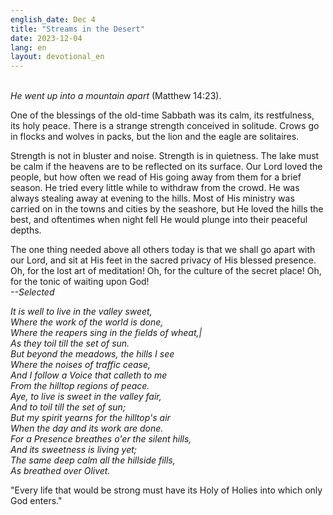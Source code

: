 ```yaml
---
english_date: Dec 4
title: "Streams in the Desert"
date: 2023-12-04
lang: en
layout: devotional_en
---
```





<p><br/> <em>He went up into a mountain apart</em> (Matthew 14:23).

</p>

<p>One of the blessings of the old-time Sabbath was its calm, its restfulness, its holy peace. There is a strange strength conceived in solitude. Crows go in flocks and wolves in packs, but the lion and the eagle are solitaires.

</p>

<p>Strength is not in bluster and noise. Strength is in quietness. The lake must be calm if the heavens are to be reflected on its surface. Our Lord loved the people, but how often we read of His going away from them for a brief season. He tried every little while to withdraw from the crowd. He was always stealing away at evening to the hills. Most of His ministry was carried on in the towns and cities by the seashore, but He loved the hills the best, and oftentimes when night fell He would plunge into their peaceful depths.

</p>

<p>The one thing needed above all others today is that we shall go apart with our Lord, and sit at His feet in the sacred privacy of His blessed presence. Oh, for the lost art of meditation! Oh, for the culture of the secret place! Oh, for the tonic of waiting upon God!<br/> <em>--Selected</em>

</p>

<p><em>It is well to live in the valley sweet,<br/> Where the work of the world is done,<br/> Where the reapers sing in the fields of wheat,|<br/> As they toil till the set of sun.<br/> But beyond the meadows, the hills I see<br/> Where the noises of traffic cease,<br/> And I follow a Voice that calleth to me<br/> From the hilltop regions of peace.<br/> Aye, to live is sweet in the valley fair,<br/> And to toil till the set of sun;<br/> But my spirit yearns for the hilltop's air<br/> When the day and its work are done.<br/> For a Presence breathes o'er the silent hills,<br/> And its sweetness is living yet;<br/> The same deep calm all the hillside fills,<br/> As breathed over Olivet.</em>

</p>

<p>"Every life that would be strong must have its Holy of Holies into which only God enters."

</p>

<p></p>